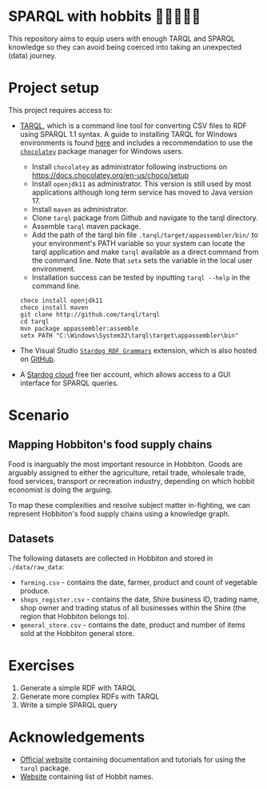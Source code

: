 # SPARQL with hobbits :woman_farmer::farmer::tomato:	
This repository aims to equip users with enough TARQL and SPARQL knowledge so they can avoid being coerced into taking an unexpected (data) journey.    	

# Project setup  
This project requires access to:  
+ [TARQL](https://github.com/tarql/tarql/releases), which is a command line tool for converting CSV files to RDF using SPARQL 1.1 syntax. A guide to installing TARQL for Windows environments is found [here](https://www.linkedin.com/pulse/using-tarql-convert-excel-spreadsheets-rdf-kurt-cagle/) and includes a recommendation to use the [`chocolatey`](https://community.chocolatey.org/) package manager for Windows users.   
    + Install `chocolatey` as administrator following instructions on https://docs.chocolatey.org/en-us/choco/setup 
    + Install `openjdk11` as administrator. This version is still used by most applications although long term service has moved to Java version 17.    
    + Install `maven` as administrator.    
    + Clone `tarql` package from Github and navigate to the tarql directory.    
    + Assemble `tarql` maven package.  
    + Add the path of the tarql bin file `.tarql/target/appassembler/bin/` to your environment's PATH variable so your system can locate the tarql application and make `tarql` available as a direct command from the command line. Note that `setx` sets the variable in the local user environment.  
    + Installation success can be tested by inputting `tarql --help` in the command line.  

    ```
    choco install openjdk11
    choco install maven  
    git clone http://github.com/tarql/tarql
    cd tarql 
    mvn package appassembler:assemble
    setx PATH "C:\Windows\System32\tarql\target\appassembler\bin" 
    ```

+ The Visual Studio [`Stardog RDF Grammars`](https://marketplace.visualstudio.com/items?itemName=stardog-union.stardog-rdf-grammars) extension, which is also hosted on [GitHub](https://github.com/stardog-union/stardog-vsc/tree/master/stardog-rdf-grammars).  
+ A [Stardog cloud](https://www.stardog.com/stardog-cloud/) free tier account, which allows access to a GUI interface for SPARQL queries.  

# Scenario  
## Mapping Hobbiton's food supply chains    
Food is inarguably the most important resource in Hobbiton. Goods are arguably assigned to either the agriculture, retail trade, wholesale trade, food services, transport or recreation industry, depending on which hobbit economist is doing the arguing.  

To map these complexities and resolve subject matter in-fighting, we can represent Hobbiton's food supply chains using a knowledge graph. 

## Datasets   
The following datasets are collected in Hobbiton and stored in `./data/raw_data`:  
+ `farming.csv` - contains the date, farmer, product and count of vegetable produce.  
+ `shops_register.csv` - contains the date, Shire business ID, trading name, shop owner and trading status of all businesses within the Shire (the region that Hobbiton belongs to).   
+ `general_store.csv` - contains the date, product and number of items sold at the Hobbiton general store.    


# Exercises  
1. Generate a simple RDF with TARQL    
2. Generate more complex RDFs with TARQL   
3. Write a simple SPARQL query  


# Acknowledgements 
+ [Official website](https://tarql.github.io/) containing documentation and tutorials for using the `tarql` package.   
+ [Website](https://www.ranker.com/list/hobbit-names/book-keeper) containing list of Hobbit names. 